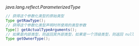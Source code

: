 *java.lang.reflect.ParameterizedType*

```java
// 获得这个参数化类型的原始类型
Type getRawType();
// 获得这个参数化类型声明时所使用的类型参数
Type[] getActualTypeArguments();
// 如果是内部类型，则返回其外部类型，如果是一个顶级类型，则返回 null
Type getOwnerType();
```